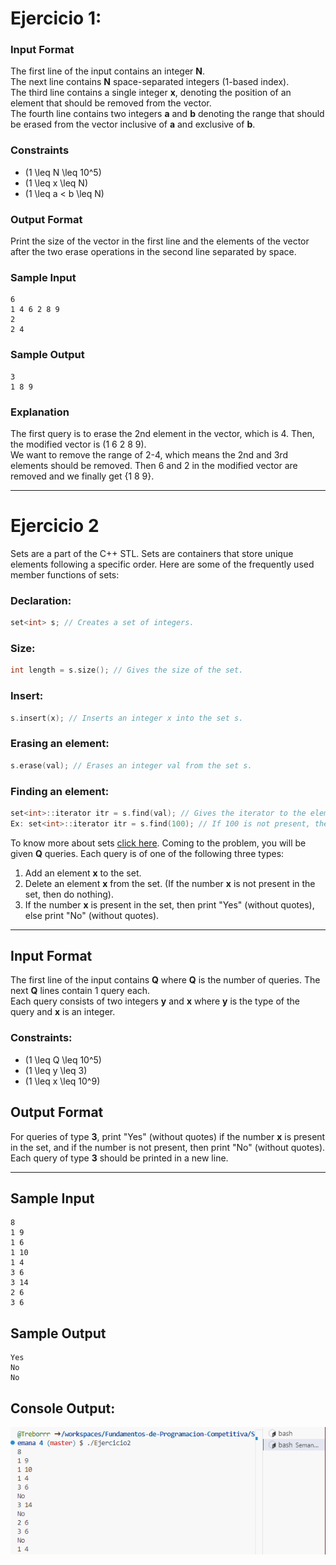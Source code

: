 # Ejercicio 1:

### Input Format
The first line of the input contains an integer **N**.  
The next line contains **N** space-separated integers (1-based index).  
The third line contains a single integer **x**, denoting the position of an element that should be removed from the vector.  
The fourth line contains two integers **a** and **b** denoting the range that should be erased from the vector inclusive of **a** and exclusive of **b**.

### Constraints
- \(1 \leq N \leq 10^5\)
- \(1 \leq x \leq N\)
- \(1 \leq a < b \leq N\)

### Output Format
Print the size of the vector in the first line and the elements of the vector after the two erase operations in the second line separated by space.

### Sample Input
```
6
1 4 6 2 8 9
2
2 4
```

### Sample Output
```
3
1 8 9
```

### Explanation
The first query is to erase the 2nd element in the vector, which is 4. Then, the modified vector is (1 6 2 8 9).  
We want to remove the range of 2-4, which means the 2nd and 3rd elements should be removed. Then 6 and 2 in the modified vector are removed and we finally get {1 8 9}.

---

# Ejercicio 2

Sets are a part of the C++ STL. Sets are containers that store unique elements following a specific order. Here are some of the frequently used member functions of sets:

### Declaration:
```cpp
set<int> s; // Creates a set of integers.
```

### Size:
```cpp
int length = s.size(); // Gives the size of the set.
```

### Insert:
```cpp
s.insert(x); // Inserts an integer x into the set s.
```

### Erasing an element:
```cpp
s.erase(val); // Erases an integer val from the set s.
```

### Finding an element:
```cpp
set<int>::iterator itr = s.find(val); // Gives the iterator to the element val if it is found.
Ex: set<int>::iterator itr = s.find(100); // If 100 is not present, then itr == s.end().
```

To know more about sets [click here](#). Coming to the problem, you will be given **Q** queries. Each query is of one of the following three types:

1. Add an element **x** to the set.
2. Delete an element **x** from the set. (If the number **x** is not present in the set, then do nothing).
3. If the number **x** is present in the set, then print "Yes" (without quotes), else print "No" (without quotes).

---

## Input Format
The first line of the input contains **Q** where **Q** is the number of queries. The next **Q** lines contain 1 query each.  
Each query consists of two integers **y** and **x** where **y** is the type of the query and **x** is an integer.

### Constraints:
- \(1 \leq Q \leq 10^5\)
- \(1 \leq y \leq 3\)
- \(1 \leq x \leq 10^9\)

## Output Format
For queries of type **3**, print "Yes" (without quotes) if the number **x** is present in the set, and if the number is not present, then print "No" (without quotes).  
Each query of type **3** should be printed in a new line.

---

## Sample Input
```
8
1 9
1 6
1 10
1 4
3 6
3 14
2 6
3 6
```

## Sample Output
```
Yes
No
No
```

## Console Output: 
![](src/image.png)
 